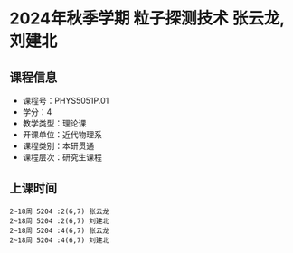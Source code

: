 # 2024年秋季学期 粒子探测技术 张云龙, 刘建北






## 课程信息

- 课程号：PHYS5051P.01
- 学分：4
- 教学类型：理论课
- 开课单位：近代物理系
- 课程类别：本研贯通
- 课程层次：研究生课程

## 上课时间

```
2~18周 5204 :2(6,7) 张云龙
2~18周 5204 :2(6,7) 刘建北
2~18周 5204 :4(6,7) 张云龙
2~18周 5204 :4(6,7) 刘建北
```

